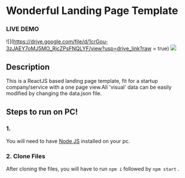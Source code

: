 # Wonderful Landing Page Template

### <a>LIVE DEMO</a> 

![](https://drive.google.com/file/d/1crGou-3zJAEY7oMJ5MO_RjcZPsFNQLYF/view?usp=drive_link?raw = true)
![](https://drive.google.com/file/d/1KH2Q_Xit1SYyBk0ngDdb47tSqKZRgqTf/view?usp=drive_link)

## Description
This is a ReactJS based landing page template, fit for a startup company/service with a one page view.All 'visual' data can be easily modified by changing the data.json file. 

## Steps to run on PC!
### 1.
You will need to have <a href="https://nodejs.org/">Node JS</a> installed on your pc. 

### 2. Clone Files
After cloning the files, you will have to run ```npm i``` followed by ```npm start``` .



